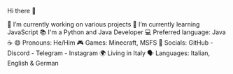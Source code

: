 

Hi there 👋

🔭 I’m currently working on various projects
🌱 I’m currently learning JavaScript
📚 I'm a Python and Java Developer
💻 Preferred language: Java ☕
😄 Pronouns: He/Him
🎮 Games: Minecraft, MSFS
👥 Socials: GitHub - Discord - Telegram - Instagram
🌍 Living in Italy
🗣 Languages: Italian, English & German
